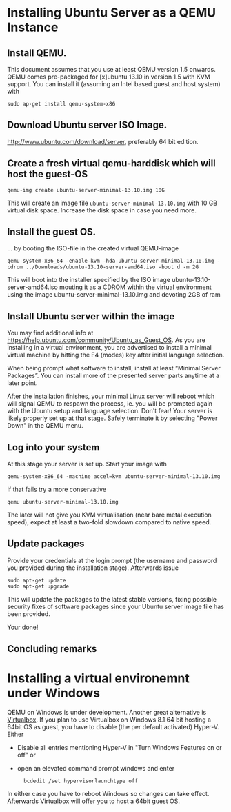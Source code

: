 # Installing Ubuntu Server as a QEMU Instance

## Install QEMU.
This document assumes that you use at least QEMU version 1.5 onwards. QEMU comes pre-packaged for [x]ubuntu 13.10 in version 1.5 with KVM support. You can install it (assuming an Intel based guest and host system) with
    
    sudo ap-get install qemu-system-x86

## Download Ubuntu server ISO Image.
http://www.ubuntu.com/download/server, preferably 64 bit edition.

## Create a fresh virtual qemu-harddisk which will host the guest-OS
    qemu-img create ubuntu-server-minimal-13.10.img 10G

This will create an image file `ubuntu-server-minimal-13.10.img` with 10 GB virtual disk space. Increase the disk space in case you need more.

## Install the guest OS.
... by booting the ISO-file in the created virtual QEMU-image
    
    qemu-system-x86_64 -enable-kvm -hda ubuntu-server-minimal-13.10.img -cdrom ../Downloads/ubuntu-13.10-server-amd64.iso -boot d -m 2G
	
This will boot into the installer specified by the ISO image ubuntu-13.10-server-amd64.iso mouting it as a CDROM within the virtual environment using the image ubuntu-server-minimal-13.10.img and devoting 2GB of ram

## Install Ubuntu server within the image
You may find additional info at https://help.ubuntu.com/community/Ubuntu_as_Guest_OS. As you are installing in a virtual environment, you are advertised to install a minimal virtual machine by hitting the F4 (modes) key after initial language selection.

When being prompt what software to install, install at least “Minimal Server Packages”. You can install more of the presented server parts anytime at a later point.

After the installation finishes, your minimal Linux server will reboot which will signal QEMU to respawn the process, ie. you will be prompted again with the Ubuntu setup and language selection. Don't fear! Your server is likely properly set up at that stage. Safely terminate it by selecting "Power Down" in the QEMU menu.

## Log into your system
At this stage your server is set up. Start your image with
    
	qemu-system-x86_64 -machine accel=kvm ubuntu-server-minimal-13.10.img
    
If that fails try a more conservative
    
   	qemu ubuntu-server-minimal-13.10.img
    
The later will not give you KVM virtualisation (near bare metal execution speed), expect at least a two-fold slowdown compared to native speed.

## Update packages
Provide your credentials at the login prompt (the username and password you provided during the installation stage). Afterwards issue
    
   	sudo apt-get update
    sudo apt-get upgrade
    
This will update the packages to the latest stable versions, fixing possible security fixes of software packages since your Ubuntu server image file has been provided.
    
Your done!

## Concluding remarks
# Installing a virtual environemnt under Windows
QEMU on Windows is under development. Another great alternative is [Virtualbox](https://www.virtualbox.org/). If you plan to use Virtualbox on Windows 8.1 64 bit hosting a 64bit OS as guest, you have to disable (the per default activated) Hyper-V. Either
- Disable all entries mentioning Hyper-V in "Turn Windows Features on or off" or
- open an elevated command prompt windows and enter

		bcdedit /set hypervisorlaunchtype off
    
In either case you have to reboot Windows so changes can take effect. Afterwards Virtualbox will offer you to host a 64bit guest OS.